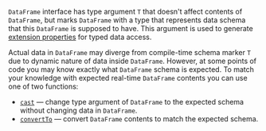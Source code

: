 [//]: # (title: Adjust schema)

`DataFrame` interface has type argument `T` that doesn't affect contents of `DataFrame`, but marks `DataFrame` with a type that represents data schema that this `DataFrame` is supposed to have.
This argument is used to generate [extension properties](extensionPropertiesApi.md) for typed data access. 

Actual data in `DataFrame` may diverge from compile-time schema marker `T` due to dynamic nature of data inside `DataFrame`. However, at some points of code you may know exactly what `DataFrame` schema is expected.
To match your knowledge with expected real-time `DataFrame` contents you can use one of two functions:
* [`cast`](cast.md) — change type argument of `DataFrame` to the expected schema without changing data in `DataFrame`.
* [`convertTo`](convertTo.md) — convert `DataFrame` contents to match the expected schema.

